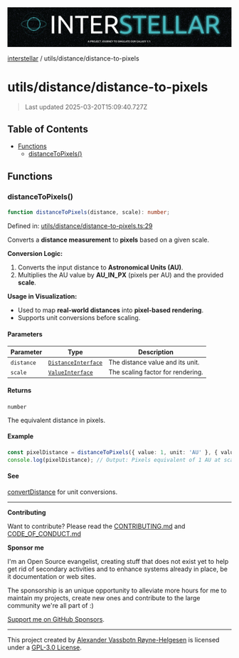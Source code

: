 <div><img alt="SPECCER logo" src="https://raw.githubusercontent.com/phun-ky/interstellar/main/public/interstellar-header.png" style="max-height:120px;"/></div>

[interstellar](../../README.md) / utils/distance/distance-to-pixels

# utils/distance/distance-to-pixels

> Last updated 2025-03-20T15:09:40.727Z

## Table of Contents

- [Functions](#functions)
  - [distanceToPixels()](#distancetopixels)

## Functions

### distanceToPixels()

```ts
function distanceToPixels(distance, scale): number;
```

Defined in:
[utils/distance/distance-to-pixels.ts:29](https://github.com/phun-ky/interstellar/blob/main/src/utils/distance/distance-to-pixels.ts#L29)

Converts a **distance measurement** to **pixels** based on a given scale.

**Conversion Logic:**

1. Converts the input distance to **Astronomical Units (AU)**.
2. Multiplies the AU value by **AU_IN_PX** (pixels per AU) and the provided
   **scale**.

**Usage in Visualization:**

- Used to map **real-world distances** into **pixel-based rendering**.
- Supports unit conversions before scaling.

#### Parameters

| Parameter  | Type                                                             | Description                       |
| ---------- | ---------------------------------------------------------------- | --------------------------------- |
| `distance` | [`DistanceInterface`](../../types/distance.md#distanceinterface) | The distance value and its unit.  |
| `scale`    | [`ValueInterface`](../../types/distance.md#valueinterface)       | The scaling factor for rendering. |

#### Returns

`number`

The equivalent distance in pixels.

#### Example

```ts
const pixelDistance = distanceToPixels({ value: 1, unit: 'AU' }, { value: 50 });
console.log(pixelDistance); // Output: Pixels equivalent of 1 AU at scale 50
```

#### See

[convertDistance](convert-distance.md#convertdistance) for unit conversions.

---

**Contributing**

Want to contribute? Please read the
[CONTRIBUTING.md](https://github.com/phun-ky/interstellar/blob/main/CONTRIBUTING.md)
and
[CODE_OF_CONDUCT.md](https://github.com/phun-ky/interstellar/blob/main/CODE_OF_CONDUCT.md)

**Sponsor me**

I'm an Open Source evangelist, creating stuff that does not exist yet to help
get rid of secondary activities and to enhance systems already in place, be it
documentation or web sites.

The sponsorship is an unique opportunity to alleviate more hours for me to
maintain my projects, create new ones and contribute to the large community
we're all part of :)

[Support me on GitHub Sponsors](https://github.com/sponsors/phun-ky).

---

This project created by [Alexander Vassbotn Røyne-Helgesen](http://phun-ky.net)
is licensed under a
[GPL-3.0 License](https://choosealicense.com/licenses/gpl-3.0/).
